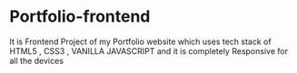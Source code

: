 # Portfolio-frontend
It is Frontend Project of my Portfolio website which uses tech stack of HTML5 , CSS3 , VANILLA JAVASCRIPT and it is completely Responsive for all the devices 
